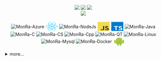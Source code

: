 <!--Hello
<h2><img src="https://emojis.slackmojis.com/emojis/images/1531849430/4246/blob-sunglasses.gif?1531849430" width="30"/> Hi There👋 , I'm MonRá! <img src="https://media.giphy.com/media/12oufCB0MyZ1Go/giphy.gif" width="50"><img src="https://i.giphy.com/9KawrQzIwdAYg.webp" width="50"></h2>
-->

<div>
  </p>
  <div align="center">
   <a href="https://www.facebook.com/ramon.chaib" target="_blank"><img src="https://img.shields.io/badge/-Facebook-%230077B5?style=for-the-badge&logo=facebook&logoColor=white" target="_blank"></a> 
  <a href="https://www.instagram.com/monrapps/" target="_blank"><img src="https://img.shields.io/badge/-Instagram-%23E4405F?style=for-the-badge&logo=instagram&logoColor=white" target="_blank"></a>
  <a href="https://www.linkedin.com/in/ramon-chaib-27007635/" target="_blank"><img src="https://img.shields.io/badge/-LinkedIn-%230077B5?style=for-the-badge&logo=linkedin&logoColor=white" target="_blank"></a>   
</div>

<div align="center">
  <img src="https://i.giphy.com/MM0Jrc8BHKx3y.webp">
</div>
  
 <div style="display: inline_block" align="center"><br>
  <img align="center" alt="MonRa-Azure" height="30" width="40" src="https://cdn.jsdelivr.net/gh/devicons/devicon/icons/azure/azure-original.svg">
  <img align="center" alt="MonRa-React" height="30" width="40" src="https://raw.githubusercontent.com/devicons/devicon/master/icons/react/react-original.svg">
  <img align="center" alt="MonRa-NodeJs" height="30" width="40" src="https://cdn.jsdelivr.net/gh/devicons/devicon/icons/nodejs/nodejs-original.svg">
  <img align="center" alt="MonRa-Js" height="30" width="40" src="https://raw.githubusercontent.com/devicons/devicon/master/icons/javascript/javascript-original.svg">     <img align="center" alt="MonRa-Ts" height="30" width="40" src="https://raw.githubusercontent.com/devicons/devicon/master/icons/typescript/typescript-original.svg">
  <img align="center" alt="MonRa-Java" height="30" width="40" src="https://cdn.jsdelivr.net/gh/devicons/devicon/icons/java/java-original.svg">
  <img align="center" alt="MonRa-C" height="30" width="40" src="https://cdn.jsdelivr.net/gh/devicons/devicon/icons/c/c-original.svg">
  <img align="center" alt="MonRa-CS" height="30" width="40" src="https://cdn.jsdelivr.net/gh/devicons/devicon/icons/csharp/csharp-original.svg">
  <img align="center" alt="MonRa-Cpp" height="30" width="40" src="https://cdn.jsdelivr.net/gh/devicons/devicon/icons/cplusplus/cplusplus-original.svg">
  <img align="center" alt="MonRa-QT" height="30" width="40" src="https://cdn.jsdelivr.net/gh/devicons/devicon/icons/qt/qt-original.svg">
  <img align="center" alt="MonRa-Linux" height="30" width="40" src="https://cdn.jsdelivr.net/gh/devicons/devicon/icons/linux/linux-original.svg">
  <img align="center" alt="MonRa-Mysql" height="30" width="40" src="https://cdn.jsdelivr.net/gh/devicons/devicon/icons/mysql/mysql-original.svg">
  <img align="center" alt="MonRa-Docker" height="30" width="40" src="https://cdn.jsdelivr.net/gh/devicons/devicon/icons/docker/docker-original.svg">  
  <img align="center" alt="MonRa-Android" height="30" width="40" src="https://github.com/devicons/devicon/blob/master/icons/android/android-original.svg">
  
</div>
</a>

</br>
<!--
[![github activity graph](https://activity-graph.herokuapp.com/graph?username=monrapps&theme=chartreuse-dark)](https://github.com/monrapps/)
-->
<div>
<details>
      <summary>more...</summary>
      
<!--
### <img src="https://media.giphy.com/media/VgCDAzcKvsR6OM0uWg/giphy.gif" width="50"> A little more about me...  

```javascript
const monra = {
    pronouns: "He" | "Him",
    code: ["any"],
    askMeAbout: ["any"],
    technologies: {
        backEnd: {
            js: ["any"],
        },
        mobileApp: {
            native: ["Android Development"]
        },
        devOps: ["AWS", "Docker🐳", "Route53", "Nginx"],
        databases: ["mongo", "MySql", "sqlite"],
        misc: ["Firebase", "Socket.IO", "selenium", "open-cv", "php", "SuiteApp"]
    },
    architecture: ["Serverless Architecture", "Progressive web applications", "Single page applications"],
    currentFocus: "Building Robots to ease opertations",
    funFact: "There are two ways to write error-free programs; only the third one works"
};
```
-->

---
<!--START_SECTION:waka-->
![Code Time](http://img.shields.io/badge/Code%20Time-1%2C273%20hrs%2017%20mins-blue)

![Profile Views](http://img.shields.io/badge/Profile%20Views-1-blue)

![Lines of code](https://img.shields.io/badge/From%20Hello%20World%20I%27ve%20Written-4.8%20million%20lines%20of%20code-blue)

**🐱 My GitHub Data** 

> 📦 69.3 kB Used in GitHub's Storage 
 > 
> 🏆 3,400 Contributions in the Year 2025
 > 
> 🚫 Not Opted to Hire
 > 
> 📜 25 Public Repositories 
 > 
> 🔑 22 Private Repositories 
 > 
**I'm an Early 🐤** 

```text
🌞 Morning                9816 commits        ████████░░░░░░░░░░░░░░░░░   32.65 % 
🌆 Daytime                12805 commits       ███████████░░░░░░░░░░░░░░   42.60 % 
🌃 Evening                4263 commits        ████░░░░░░░░░░░░░░░░░░░░░   14.18 % 
🌙 Night                  3177 commits        ███░░░░░░░░░░░░░░░░░░░░░░   10.57 % 
```
📅 **I'm Most Productive on Thursday** 

```text
Monday                   5499 commits        █████░░░░░░░░░░░░░░░░░░░░   18.29 % 
Tuesday                  5599 commits        █████░░░░░░░░░░░░░░░░░░░░   18.63 % 
Wednesday                5723 commits        █████░░░░░░░░░░░░░░░░░░░░   19.04 % 
Thursday                 6486 commits        █████░░░░░░░░░░░░░░░░░░░░   21.58 % 
Friday                   4247 commits        ████░░░░░░░░░░░░░░░░░░░░░   14.13 % 
Saturday                 1421 commits        █░░░░░░░░░░░░░░░░░░░░░░░░   04.73 % 
Sunday                   1086 commits        █░░░░░░░░░░░░░░░░░░░░░░░░   03.61 % 
```


📊 **This Week I Spent My Time On** 

```text
🕑︎ Time Zone: America/Sao_Paulo

💬 Programming Languages: 
Bash                     3 hrs 50 mins       ██████████░░░░░░░░░░░░░░░   39.03 % 
Markdown                 1 hr 21 mins        ███░░░░░░░░░░░░░░░░░░░░░░   13.85 % 
CSV                      1 hr 7 mins         ███░░░░░░░░░░░░░░░░░░░░░░   11.38 % 
Other                    41 mins             ██░░░░░░░░░░░░░░░░░░░░░░░   06.96 % 
Python                   35 mins             █░░░░░░░░░░░░░░░░░░░░░░░░   05.98 % 

🔥 Editors: 
VS Code                  9 hrs 50 mins       █████████████████████████   100.00 % 

🐱‍💻 Projects: 
nlm-gww-watcher          3 hrs 32 mins       █████████░░░░░░░░░░░░░░░░   35.90 % 
gww-v6i_jiga             3 hrs 28 mins       █████████░░░░░░░░░░░░░░░░   35.34 % 
wlm-backend              1 hr 31 mins        ████░░░░░░░░░░░░░░░░░░░░░   15.50 % 
Markdown                 1 hr 15 mins        ███░░░░░░░░░░░░░░░░░░░░░░   12.84 % 
fix-old                  2 mins              ░░░░░░░░░░░░░░░░░░░░░░░░░   00.40 % 

💻 Operating System: 
WSL                      8 hrs 32 mins       ██████████████████████░░░   86.76 % 
Windows                  1 hr 18 mins        ███░░░░░░░░░░░░░░░░░░░░░░   13.24 % 
```

**I Mostly Code in C++** 

```text
C                        17 repos            █████░░░░░░░░░░░░░░░░░░░░   18.68 % 
Python                   10 repos            ███░░░░░░░░░░░░░░░░░░░░░░   10.99 % 
JavaScript               10 repos            ███░░░░░░░░░░░░░░░░░░░░░░   10.99 % 
Shell                    6 repos             ██░░░░░░░░░░░░░░░░░░░░░░░   06.59 % 
HTML                     6 repos             ██░░░░░░░░░░░░░░░░░░░░░░░   06.59 % 
```



**Timeline**

![Lines of Code chart](https://raw.githubusercontent.com/monrapps/monrapps/master/assets/bar_graph.png)


 Last Updated on 07/08/2025 19:13:12 UTC
<!--END_SECTION:waka-->
